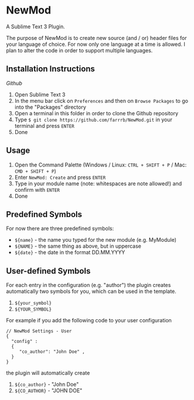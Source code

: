 NewMod
======

A Sublime Text 3 Plugin.

The purpose of NewMod is to create new source (and / or) header files for your language of choice. For now
only one language at a time is allowed. I plan to alter the code in order to support multiple languages.

Installation Instructions
-------------------------

*Github*

1. Open Sublime Text 3
2. In the menu bar click on `Preferences` and then on `Browse Packages` to go into the "Packages" directory
3. Open a terminal in this folder in order to clone the Github repository
4. Type `$ git clone https://github.com/farrrb/NewMod.git` in your terminal and press `ENTER`
5. Done


Usage
-----

1. Open the Command Palette (Windows / Linux: `CTRL + SHIFT + P` / Mac: `CMD + SHIFT + P`)
2. Enter `NewMod: Create` and press `ENTER`
3. Type in your module name (note: whitespaces are note allowed!) and confirm with `ENTER`
4. Done

Predefined Symbols
------------------

For now there are three predefined symbols:
- `${name}` - the name you typed for the new module (e.g. MyModule)
- `${NAME}` - the same thing as above, but in uppercase
- `${date}` - the date in the format DD.MM.YYYY

User-defined Symbols
--------------------

For each entry in the configuration (e.g. "author") the plugin creates automatically two symbols for you,
which can be used in the template.
1. `${your_symbol}`
2. `${YOUR_SYMBOL}`

For example if you add the following code to your user configuration

```
// NewMod Settings - User
{
  "config" :
  {
     "co_author": "John Doe" ,
  }
}
```
the plugin will automatically create
1. `${co_author}` - "John Doe"
2. `${CO_AUTHOR}` - "JOHN DOE"
